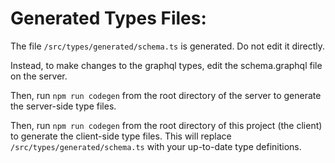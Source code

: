 # Generated Types Files:

The file `/src/types/generated/schema.ts` is generated. Do not edit it directly.

Instead, to make changes to the graphql types, edit the schema.graphql file on the server.

Then, run `npm run codegen` from the root directory of the server 
to generate the server-side type files.

Then, run `npm run codegen` from the root directory of this project (the client)
to generate the client-side type files. This will replace `/src/types/generated/schema.ts`
with your up-to-date type definitions.